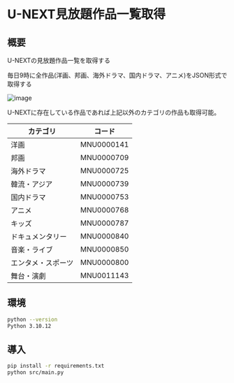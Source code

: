 # U-NEXT見放題作品一覧取得

## 概要

U-NEXTの見放題作品一覧を取得する

毎日9時に全作品(洋画、邦画、海外ドラマ、国内ドラマ、アニメ)をJSON形式で取得する

![image](https://github.com/thistle0420/unext-movie/assets/85113388/db26041a-e8d4-40e5-9685-f3d36a2ad0b7)

U-NEXTに存在している作品であれば上記以外のカテゴリの作品も取得可能。

| カテゴリ | コード |
| ---- | ---- |
| 洋画 | MNU0000141 |
| 邦画 | MNU0000709 |
| 海外ドラマ | MNU0000725 |
| 韓流・アジア | MNU0000739 |
| 国内ドラマ | MNU0000753 |
| アニメ | MNU0000768 |
| キッズ | MNU0000787 |
| ドキュメンタリー | MNU0000840 |
| 音楽・ライブ | MNU0000850 |
| エンタメ・スポーツ | MNU0000800 |
| 舞台・演劇 | MNU0011143 |

## 環境

```bash
python --version
Python 3.10.12
```

## 導入

```bash
pip install -r requirements.txt
python src/main.py
```
